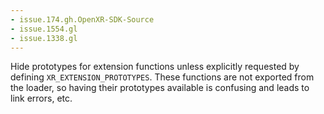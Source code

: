 ```yaml
---
- issue.174.gh.OpenXR-SDK-Source
- issue.1554.gl
- issue.1338.gl
---
```

Hide prototypes for extension functions unless explicitly requested by defining `XR_EXTENSION_PROTOTYPES`. These functions are not exported from the loader, so having their prototypes available is confusing and leads to link errors, etc.
